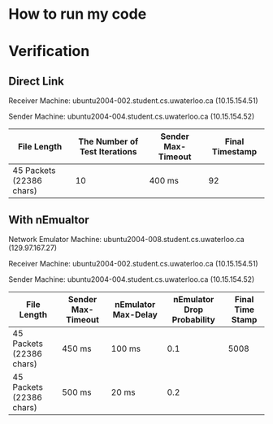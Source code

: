 # How to run my code



# Verification

## Direct Link
Receiver Machine: ubuntu2004-002.student.cs.uwaterloo.ca (10.15.154.51)

Sender Machine: ubuntu2004-004.student.cs.uwaterloo.ca  (10.15.154.52)

| File Length              | The Number of Test Iterations | Sender Max-Timeout | Final Timestamp |
|--------------------------|-------------------------------|--------------------|-----------------|
| 45 Packets (22386 chars) | 10                            | 400 ms             | 92              |


## With nEmualtor
Network Emulator Machine:  ubuntu2004-008.student.cs.uwaterloo.ca (129.97.167.27)

Receiver Machine: ubuntu2004-002.student.cs.uwaterloo.ca (10.15.154.51)

Sender Machine: ubuntu2004-004.student.cs.uwaterloo.ca  (10.15.154.52)



| File Length              | Sender Max-Timeout | nEmulator Max-Delay | nEmulator Drop Probability | Final Time Stamp |
|--------------------------|--------------------|---------------------|----------------------------|------------------|
| 45 Packets (22386 chars) | 450 ms             | 100 ms              | 0.1                        | 5008             |
| 45 Packets (22386 chars) | 500 ms             | 20 ms               | 0.2                        ||